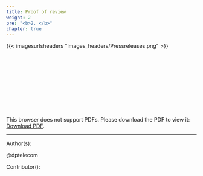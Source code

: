 ```yaml
---
title: Proof of review
weight: 2
pre: "<b>2. </b>"
chapter: true
---
```


{{< imagesurlsheaders "images_headers/Pressreleases.png"  >}}


<object data="cloud/Pirl-v1.pdf" type="application/pdf" width="1400px" height="1400px">
    <embed src="cloud/Pirl-v1.pdf">
        <p>This browser does not support PDFs. Please download the PDF to view it: <a href="http://yoursite.com/the.pdf">Download PDF</a>.</p>
    </embed>
</object>






---
Author(s):  


@dptelecom

Contributor():
